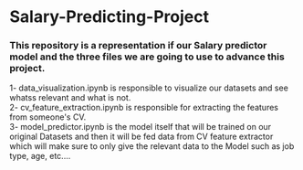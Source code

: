 # Salary-Predicting-Project

### This repository is a representation if our Salary predictor model and the three files we are going to use to advance this project.

1- data_visualization.ipynb is responsible to visualize our datasets and see whatss relevant and what is not. <br />
2- cv_feature_extraction.ipynb is responsible for extracting the features from someone's CV. <br />
3- model_predictor.ipynb is the model itself that will be trained on our original Datasets and then it will be fed data from CV feature extractor which will make sure to only give the relevant data to the Model such as job type, age, etc....<br />
